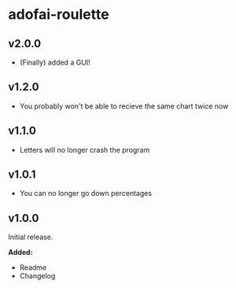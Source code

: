 # adofai-roulette

## v2.0.0

- (Finally) added a GUI!

## v1.2.0

- You probably won't be able to recieve the same chart twice now

## v1.1.0

- Letters will no longer crash the program

## v1.0.1

- You can no longer go down percentages

## v1.0.0

Initial release.

**Added:**
- Readme
- Changelog
